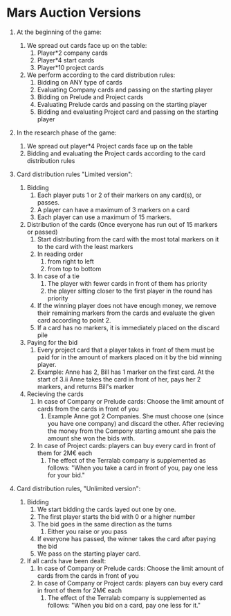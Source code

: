 # Mars Auction Versions

1. At the beginning of the game:
    1. We spread out cards face up on the table:
        1. Player*2 company cards
        2. Player*4 start cards
        3. Player*10 project cards
    2. We perform according to the card distribution rules:
        1. Bidding on ANY type of cards
        2. Evaluating Company cards and passing on the starting player
        3. Bidding on Prelude and Project cards
        4. Evaluating Prelude cards and passing on the starting player
        5. Bidding and evaluating Project card and passing on the starting player
2. In the research phase of the game:
    1. We spread out player*4 Project cards face up on the table
    2. Bidding and evaluating the Project cards according to the card distribution rules

3. Card distribution rules "Limited version":
    1. Bidding
        1. Each player puts 1 or 2 of their markers on any card(s), or passes.
        2. A player can have a maximum of 3 markers on a card
        3. Each player can use a maximum of 15 markers.
    2. Distribution of the cards (Once everyone has run out of 15 markers or passed)
        1. Start distributing from the card with the most total markers on it to the card with the least markers
        2. In reading order
            1. from right to left
            2. from top to bottom
        3. In case of a tie
            1. The player with fewer cards in front of them has priority
            2. the player sitting closer to the first player in the round has priority
        4. If the winning player does not have enough money, we remove their remaining markers from the cards and evaluate the given card according to point 2.
        5. If a card has no markers, it is immediately placed on the discard pile
    3. Paying for the bid
        1. Every project card that a player takes in front of them must be paid for in the amount of markers placed on it by the bid winning player.
        2. Example: Anne has 2, Bill has 1 marker on the first card. At the start of 3.ii Anne takes the card in front of her, pays her 2 markers, and returns Bill's marker
    4. Recieving the cards
        1. In case of Company or Prelude cards: Choose the limit amount of cards from the cards in front of you
            1. Example Anne got 2 Companies. She must choose one (since you have one company) and discard the other. After recieving the money from the Compony starting amount she pais the amount she won the bids with.
        2. In case of Project cards: players can buy every card in front of them for 2M€ each
            1. The effect of the Terralab company is supplemented as follows:
            "When you take a card in front of you, pay one less for your bid."

4. Card distribution rules, "Unlimited version":
    1. Bidding
        1. We start bidding the cards layed out one by one.
        2. The first player starts the bid with 0 or a higher number
        3. The bid goes in the same direction as the turns
            1. Either you raise or you pass
        4. If everyone has passed, the winner takes the card after paying the bid
        5. We pass on the starting player card.
    2. If all cards have been dealt:
        1. In case of Company or Prelude cards: Choose the limit amount of cards from the cards in front of you
        2. In case of Company or Project cards: players can buy every card in front of them for 2M€ each
            1. The effect of the Terralab company is supplemented as follows:
            "When you bid on a card, pay one less for it."
